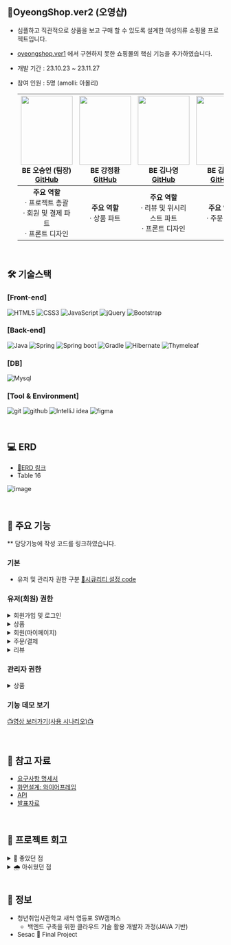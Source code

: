 ## **👗OyeongShop.ver2 (오영샵)**
- 심플하고 직관적으로 상품을 보고 구매 할 수 있도록 설계한 여성의류 쇼핑몰 프로젝트입니다.
- [oyeongshop.ver1](https://github.com/5seung/OyeongShop) 에서 구현하지 못한 쇼핑몰의 핵심 기능을 추가하였습니다.
- 개발 기간 : 23.10.23 ~ 23.11.27<br>
- 참여 인원 : 5명 (amolli: 아몰리)<br>
      
    |<img src="https://avatars.githubusercontent.com/u/126163816?s=400&v=4" width="120" height="160"/><br/>BE 오승언 (팀장) <br/><a href="https://github.com/5seung">GitHub</a>|<img src="https://avatars.githubusercontent.com/u/107999594?v=4" width="120" height="160"/><br/>BE 강정환 <br/> <a href="https://github.com/Ueong2">GitHub</a>|<img src="https://avatars.githubusercontent.com/u/144882233?v=4" width="120" height="160"/><br/>BE 김나영 <br/><a href="https://github.com/nayonez">GitHub</a>|<img src="https://avatars.githubusercontent.com/u/140488622?v=4" width="120" height="160"/><br/>BE 김윤설 <br/><a href="https://github.com/Yseolcoding">GitHub</a>|<img src="https://avatars.githubusercontent.com/u/147739911?v=4" width="120" height="160"/><br/>BE 박형배 <br/><a href="https://github.com/dev-hubris">GitHub</a>|
    |:---:|:---:|:---:|:---:|:---:|
    | <strong>주요 역할</strong> <br> &middot; 프로젝트 총괄 <br> &middot; 회원 및 결제 파트 <br> &middot; 프론트 디자인|<strong>주요 역할</strong> <br> &middot; 상품 파트 | <strong>주요 역할</strong> <br> &middot; 리뷰 및 위시리스트 파트 <br/> &middot; 프론트 디자인 | <strong>주요 역할</strong> <br/> &middot; 주문 파트 | <strong>주요 역할</strong> <br/> &middot; 장바구니 파트 |

<br>

##  🛠 기술스택

### **[Front-end]**
![HTML5](https://img.shields.io/badge/html5-%23E34F26.svg?style=for-the-badge&logo=html5&logoColor=white)
![CSS3](https://img.shields.io/badge/css3-%231572B6.svg?style=for-the-badge&logo=css3&logoColor=white)
![JavaScript](https://img.shields.io/badge/javascript-%23323330.svg?style=for-the-badge&logo=javascript&logoColor=%23F7DF1E)
![jQuery](https://img.shields.io/badge/jquery-%230769AD.svg?style=for-the-badge&logo=jquery&logoColor=white)
![Bootstrap](https://img.shields.io/badge/bootstrap-%238511FA.svg?style=for-the-badge&logo=bootstrap&logoColor=white)


### **[Back-end]**   
![Java](https://img.shields.io/badge/java11-%23ED8B00.svg?style=for-the-badge&logo=openjdk&logoColor=white)
![Spring](https://img.shields.io/badge/spring-%236DB33F.svg?style=for-the-badge&logo=spring&logoColor=white)
![Spring boot](https://img.shields.io/badge/springboot-6DB33F?style=for-the-badge&logo=springboot&logoColor=white)
![Gradle](https://img.shields.io/badge/Gradle-02303A.svg?style=for-the-badge&logo=Gradle&logoColor=white)
![Hibernate](https://img.shields.io/badge/Hibernate-59666C?style=for-the-badge&logo=Hibernate&logoColor=white)
![Thymeleaf](https://img.shields.io/badge/Thymeleaf-%23005C0F.svg?style=for-the-badge&logo=Thymeleaf&logoColor=white)

### **[DB]**
![Mysql](https://img.shields.io/badge/Mysql-4479A1?style=for-the-badge&logo=Mysql&logoColor=white)

### **[Tool & Environment]**
![git](https://img.shields.io/badge/git-F05032?style=for-the-badge&logo=git&logoColor=white)
![github](https://img.shields.io/badge/github-181717?style=for-the-badge&logo=github&logoColor=white)
![IntelliJ idea](https://img.shields.io/badge/IntelliJ_idea-000000?style=for-the-badge&logo=IntelliJidea&logoColor=white)
![figma](https://img.shields.io/badge/figma-F24E1E?style=for-the-badge&logo=figma&logoColor=white)

</br>

## 💻 ERD
- [📌ERD 링크](https://www.erdcloud.com/d/De5eKLR9fHqGtaWEs)
- Table 16

![image](https://github.com/sesac-amolli/oyeongshop.ver2/assets/126163816/5222cf19-d258-4b98-beb7-784673799052)

</br>

## 📍 주요 기능
** 담당기능에 작성 코드를 링크하였습니다.

### 기본
- 유저 및 관리자 권한 구분 [📌시큐리티 설정 code](https://github.com/5seung/oyeongshop.ver2/blob/68d0016f92a8536bd094f7035d3ab807f754a13b/src/main/java/com/amolli/oyeongshop/ver2/security/config/SecurityConfig.java#L33-L66)
  
### 유저(회원) 권한

<details>
<summary>회원가입 및 로그인</summary>
  
- 사이트를 통한 회원 가입 및 로그인 [📌회원가입 서비스 code](https://github.com/5seung/oyeongshop.ver2/blob/68d0016f92a8536bd094f7035d3ab807f754a13b/src/main/java/com/amolli/oyeongshop/ver2/user/service/UserServiceImpl.java#L46-L56)
- 소셜 로그인(카카오, 네이버, 구글) 인증 후 로그인 [📌서비스 code](https://github.com/5seung/oyeongshop.ver2/blob/68d0016f92a8536bd094f7035d3ab807f754a13b/src/main/java/com/amolli/oyeongshop/ver2/security/config/oauth/PrincipalOauth2UserService.java#L27-L83)
- 아이디 중복 체크 [📌ajax code](https://github.com/5seung/oyeongshop.ver2/blob/68d0016f92a8536bd094f7035d3ab807f754a13b/src/main/resources/static/js/user/signup.js#L1-L28)
  
</details>

<details>
<summary>상품</summary>
  
- 카테고리별 상품 조회
- 상품 목록조회
- 상품 정보 상세보기
- 찜하기(위시리스트 담기)
- 장바구니 담기
  
</details>

<details>
<summary>회원(마이페이지)</summary>
  
- 위시리스트 조회
  
</details>

<details>
<summary>주문/결제</summary>
  
- 단일상품 주문
  + 상품 상세보기 페이지 주문하기 진행 시
    
- 다중 상품 주문
  + 장바구니에서 선택한 상품 주문 진행 시
    
- 결제 [📌포트원 결제 api 요청 code](https://github.com/5seung/oyeongshop.ver2/blob/68d0016f92a8536bd094f7035d3ab807f754a13b/src/main/resources/static/js/order/order.js#L143-L212)
- 주문 내역 조회

</details>
<details>
<summary>리뷰</summary>
 
- 리뷰 작성  
  + 자신이 구매한 상품만 리뷰 생성 가능
  + 리뷰 이미지는 선택적으로 첨부 가능
  + 리뷰 이미지는 AWS S3 에 저장
    
- 리뷰 조회  
   + 상품별 리뷰 조회 (상품 상세보기 페이지 하단)  
   + 내가 작성한 리뷰 (마이페이지)
  
- 리뷰 삭제  
  + 구매자 본인만 삭제 가능
  
</details>


### 관리자 권한
<details>
<summary>상품</summary>
  
- 상품 등록  
  + 상품 이미지는 1장 이상 필수 입력
  + 상품 이미지는 AWS S3 에 저장
  
- 상품 상세 내용 수정
  
</details>


### 기능 데모 보기


[📺영상 보러가기(사용 시나리오)📺](https://drive.google.com/drive/folders/1drUy5x3xpRw3aRBuF25Uy3SH0cDC2xQu)



<br/>

## 👀 참고 자료
- [요구사항 명세서](https://drive.google.com/drive/folders/1drUy5x3xpRw3aRBuF25Uy3SH0cDC2xQu)
- [화면설계: 와이어프레임](https://drive.google.com/drive/folders/1drUy5x3xpRw3aRBuF25Uy3SH0cDC2xQu)
- [API](https://drive.google.com/drive/folders/1drUy5x3xpRw3aRBuF25Uy3SH0cDC2xQu)
- [발표자료](https://drive.google.com/file/d/14KWPkBUEHtn1dkOeODKUJ2nfTmbdnnED/view?usp=sharing)

</br>

## 💫 프로젝트 회고
<details>
<summary> 🌈 좋았던 점 </summary>

 - 팀장으로 프로젝트 진행률 관리와 의사소통의 어려움을 느꼈고, 이번 경험을 통해 좋은 의사소통이란 무엇일까 다시 한번 고민하였다.
 - 스프링 시큐리티, 소셜로그인 api사용 등 기술적으로 학습하고 발전시킨 부분을 체감할 수 있었다.
 - 여전히 jpa 개념이 부족한 부분이 많지만, 엔티티의 매핑관계를 이해하고 순환참조 문제를 해결했다는 부분에서 뿌듯했다. 특히 metahaus 프로젝트에서 사용 실패했던 경험이 있기때문에 더 뜻 깊었다. 

</details>
<details>
<summary> 🌧️ 아쉬웠던 점 </summary>

 - 소셜 로그인과 셋트로 등장하는 개념인 jwt를 이해하고 구현하고 싶었는데 프로젝트 관리의 어려움때문에 충분한 시간을 확보하지 못해 충분히 공부하지 못한것이 아쉽다.
 - AWS 배포, 테스트 코드 작성, 익셉션관리 등 구현 이외의 백엔드 개발자로의 역량을 키워야한다고 생각한 부분을 성장시키지 못한것이 아쉽다.
 - 회의록 및 프로젝트 이슈 관리가 효율적으로 관리되지 못해 무용지물이 되었다 느껴졌고, 꼭 개선이 필요한 부분이라 생각된다.

</details>

</br>

## 🚀 정보
- 청년취업사관학교 새싹 영등포 SW캠퍼스<br>
  - 백엔드 구축을 위한 클라우드 기술 활용 개발자 과정(JAVA 기반)
- Sesac 🌱 Final Project
